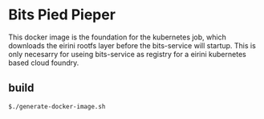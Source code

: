# Bits Pied Pieper

This docker image is the foundation for the kubernetes job, which downloads the eirini rootfs layer before the bits-service will startup.
This is only necesarry for useing bits-service as registry for a eirini kubernetes based cloud foundry.

## build
```sh
$./generate-docker-image.sh
```
